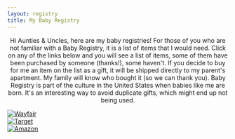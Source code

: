 ```yaml
---
layout: registry
title: My Baby Registry
---
```


<section>
  <div class="row">
    <div class="12u$ 12u$(medium)" style="text-align: center">
      <p>
        Hi Aunties & Uncles, here are my baby registries! For those of you who are not familiar with a Baby Registry, 
        it is a list of items that I would need. Click on any of the links below and you will see a list of items, some 
        of them have been purchased by someone (thanks!), some haven't. If you decide to buy for me an item on the list 
        as a gift, it will be shipped directly to my parent's apartment. My family will know who bought it (so we can 
        thank you). Baby Registry is part of the culture in the United States when babies like me are born. It's an 
        interesting way to avoid duplicate gifts, which might end up not being used.
      </p>
    </div>
  </div>
  <div class="row">
    <div class="4u 12u$(medium)">
      <a href="https://www.wayfair.com/registry/wedding/NikAndMaisarah" target="_blank">
        <span class="image fit" style="padding-top: 5em;">
          <img src="{{ "/assets/images/registry/wayfair.svg" | absolute_url }}" alt="Wayfair" />
        </span>
      </a>
    </div>
    <div class="4u 12u$(medium)">
      <a href="https://www.target.com/gift-registry/registry/fcf0f76de4f240ebb04b401229d26aff" target="_blank">
        <span class="image fit">
          <img src="{{ "/assets/images/registry/target.png" | absolute_url }}" alt="Target" />
        </span>
      </a>
    </div>  
    <div class="4u$ 12u$(medium)">
      <span class="image fit">
        <a href="https://www.amazon.com/baby-reg/june-2018-allston/3VHKVZO7O3KN6" target="_blank">
          <img src="{{ "/assets/images/registry/amazon.png" | absolute_url }}" alt="Amazon" />
        </a>
      </span>
    </div>
  </div>
</section>
